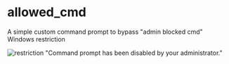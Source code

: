 # allowed_cmd
A simple custom command prompt to bypass "admin blocked cmd" Windows restriction

![restriction](https://github.com/4RE5Team/allowed_cmd/assets/71982379/6ecbb631-1a03-4784-b72d-924bcc189383)
"Command prompt has been disabled by your administrator."
